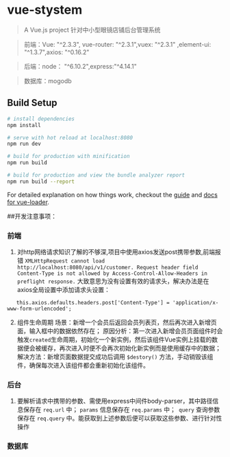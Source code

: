 # vue-stystem

> A Vue.js project  针对中小型眼镜店铺后台管理系统

> 前端：Vue: "^2.3.3", vue-router: "^2.3.1",vuex: "^2.3.1" ,element-ui: "^1.3.7",axios: "^0.16.2"

> 后端：node： "^6.10.2",express:"^4.14.1"

> 数据库：mogodb

## Build Setup

``` bash
# install dependencies
npm install

# serve with hot reload at localhost:8080
npm run dev

# build for production with minification
npm run build

# build for production and view the bundle analyzer report
npm run build --report
```

For detailed explanation on how things work, checkout the [guide](http://vuejs-templates.github.io/webpack/) and [docs for vue-loader](http://vuejs.github.io/vue-loader).


##开发注意事项：
### 前端
1. 对http网络请求知识了解的不够深,项目中使用axios发送post携带参数,前端报错 ` XMLHttpRequest cannot load http://localhost:8080/api/v1/customer. Request header field Content-Type is not allowed by Access-Control-Allow-Headers in preflight response. `  大致意思为没有设置有效的请求头，解决办法是在axios全局设置中添加请求头设置：
```   
   this.axios.defaults.headers.post['Content-Type'] = 'application/x-www-form-urlencoded';
``` 

2. 组件生命周期
场景：新增一个会员后返回会员列表页，然后再次进入新增页面，输入框中的数据依然存在；
原因分析：第一次进入新增会员页面组件时会触发` created `生命周期，初始化一个新实例，然后该组件Vue实例上挂载的数据便会被缓存，再次进入时便不会再次初始化新实例而是使用缓存中的数据；
解决方法：新增页面数据提交成功后调用 ` $destory() ` 方法，手动销毁该组件，确保每次进入该组件都会重新初始化该组件。

### 后台
1. 要解析请求中携带的参数、需使用express中间件body-parser，其中路径信息保存在 ` req.url ` 中； ` params ` 信息保存在 `req.params` 中；` query` 查询参数保存在  `req.query` 中。能获取到上述参数后便可以获取这些参数、进行针对性操作


### 数据库 

